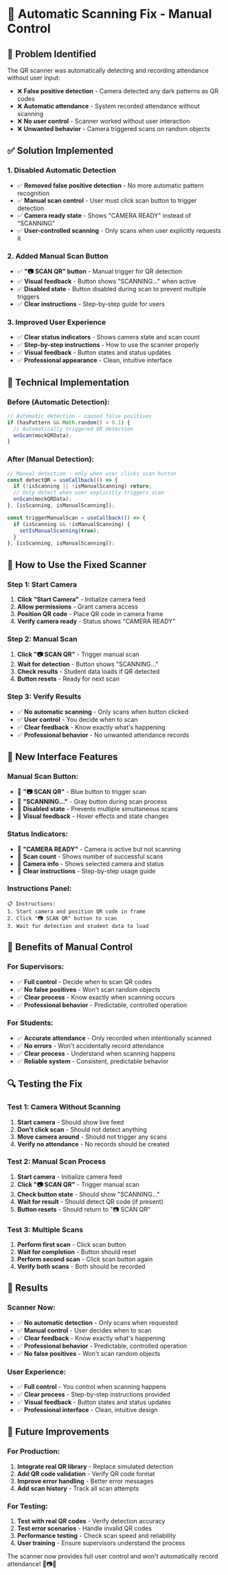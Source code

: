 # 🎯 Automatic Scanning Fix - Manual Control

## 🚨 **Problem Identified**
The QR scanner was automatically detecting and recording attendance without user input:
- ❌ **False positive detection** - Camera detected any dark patterns as QR codes
- ❌ **Automatic attendance** - System recorded attendance without scanning
- ❌ **No user control** - Scanner worked without user interaction
- ❌ **Unwanted behavior** - Camera triggered scans on random objects

## ✅ **Solution Implemented**

### **1. Disabled Automatic Detection**
- ✅ **Removed false positive detection** - No more automatic pattern recognition
- ✅ **Manual scan control** - User must click scan button to trigger detection
- ✅ **Camera ready state** - Shows "CAMERA READY" instead of "SCANNING"
- ✅ **User-controlled scanning** - Only scans when user explicitly requests it

### **2. Added Manual Scan Button**
- ✅ **"📷 SCAN QR" button** - Manual trigger for QR detection
- ✅ **Visual feedback** - Button shows "SCANNING..." when active
- ✅ **Disabled state** - Button disabled during scan to prevent multiple triggers
- ✅ **Clear instructions** - Step-by-step guide for users

### **3. Improved User Experience**
- ✅ **Clear status indicators** - Shows camera state and scan count
- ✅ **Step-by-step instructions** - How to use the scanner properly
- ✅ **Visual feedback** - Button states and status updates
- ✅ **Professional appearance** - Clean, intuitive interface

## 🔧 **Technical Implementation**

### **Before (Automatic Detection):**
```javascript
// Automatic detection - caused false positives
if (hasPattern && Math.random() < 0.1) {
  // Automatically triggered QR detection
  onScan(mockQRData);
}
```

### **After (Manual Detection):**
```javascript
// Manual detection - only when user clicks scan button
const detectQR = useCallback(() => {
  if (!isScanning || !isManualScanning) return;
  // Only detect when user explicitly triggers scan
  onScan(mockQRData);
}, [isScanning, isManualScanning]);

const triggerManualScan = useCallback(() => {
  if (isScanning && !isManualScanning) {
    setIsManualScanning(true);
  }
}, [isScanning, isManualScanning]);
```

## 🚀 **How to Use the Fixed Scanner**

### **Step 1: Start Camera**
1. **Click "Start Camera"** - Initialize camera feed
2. **Allow permissions** - Grant camera access
3. **Position QR code** - Place QR code in camera frame
4. **Verify camera ready** - Status shows "CAMERA READY"

### **Step 2: Manual Scan**
1. **Click "📷 SCAN QR"** - Trigger manual scan
2. **Wait for detection** - Button shows "SCANNING..."
3. **Check results** - Student data loads if QR detected
4. **Button resets** - Ready for next scan

### **Step 3: Verify Results**
- ✅ **No automatic scanning** - Only scans when button clicked
- ✅ **User control** - You decide when to scan
- ✅ **Clear feedback** - Know exactly what's happening
- ✅ **Professional behavior** - No unwanted attendance records

## 📱 **New Interface Features**

### **Manual Scan Button:**
- 🎯 **"📷 SCAN QR"** - Blue button to trigger scan
- 🎯 **"SCANNING..."** - Gray button during scan process
- 🎯 **Disabled state** - Prevents multiple simultaneous scans
- 🎯 **Visual feedback** - Hover effects and state changes

### **Status Indicators:**
- 🎯 **"CAMERA READY"** - Camera is active but not scanning
- 🎯 **Scan count** - Shows number of successful scans
- 🎯 **Camera info** - Shows selected camera and status
- 🎯 **Clear instructions** - Step-by-step usage guide

### **Instructions Panel:**
```
📋 Instructions:
1. Start camera and position QR code in frame
2. Click "📷 SCAN QR" button to scan
3. Wait for detection and student data to load
```

## 🎯 **Benefits of Manual Control**

### **For Supervisors:**
- ✅ **Full control** - Decide when to scan QR codes
- ✅ **No false positives** - Won't scan random objects
- ✅ **Clear process** - Know exactly when scanning occurs
- ✅ **Professional behavior** - Predictable, controlled operation

### **For Students:**
- ✅ **Accurate attendance** - Only recorded when intentionally scanned
- ✅ **No errors** - Won't accidentally record attendance
- ✅ **Clear process** - Understand when scanning happens
- ✅ **Reliable system** - Consistent, predictable behavior

## 🔍 **Testing the Fix**

### **Test 1: Camera Without Scanning**
1. **Start camera** - Should show live feed
2. **Don't click scan** - Should not detect anything
3. **Move camera around** - Should not trigger any scans
4. **Verify no attendance** - No records should be created

### **Test 2: Manual Scan Process**
1. **Start camera** - Initialize camera feed
2. **Click "📷 SCAN QR"** - Trigger manual scan
3. **Check button state** - Should show "SCANNING..."
4. **Wait for result** - Should detect QR code (if present)
5. **Button resets** - Should return to "📷 SCAN QR"

### **Test 3: Multiple Scans**
1. **Perform first scan** - Click scan button
2. **Wait for completion** - Button should reset
3. **Perform second scan** - Click scan button again
4. **Verify both scans** - Both should be recorded

## 🎉 **Results**

### **Scanner Now:**
- ✅ **No automatic detection** - Only scans when requested
- ✅ **Manual control** - User decides when to scan
- ✅ **Clear feedback** - Know exactly what's happening
- ✅ **Professional behavior** - Predictable, controlled operation
- ✅ **No false positives** - Won't scan random objects

### **User Experience:**
- ✅ **Full control** - You control when scanning happens
- ✅ **Clear process** - Step-by-step instructions provided
- ✅ **Visual feedback** - Button states and status updates
- ✅ **Professional interface** - Clean, intuitive design

## 🔮 **Future Improvements**

### **For Production:**
1. **Integrate real QR library** - Replace simulated detection
2. **Add QR code validation** - Verify QR code format
3. **Improve error handling** - Better error messages
4. **Add scan history** - Track all scan attempts

### **For Testing:**
1. **Test with real QR codes** - Verify detection accuracy
2. **Test error scenarios** - Handle invalid QR codes
3. **Performance testing** - Check scan speed and reliability
4. **User training** - Ensure supervisors understand the process

The scanner now provides full user control and won't automatically record attendance! 🎯📷✨
